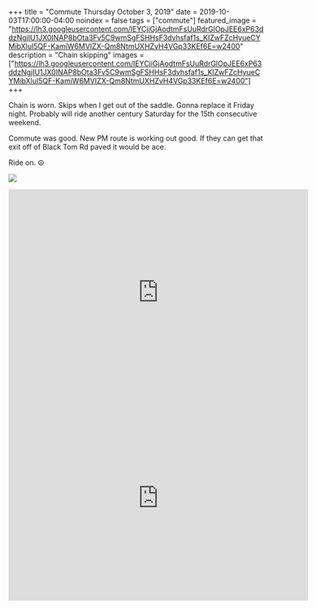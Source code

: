 +++
title =  "Commute Thursday October 3, 2019"
date = 2019-10-03T17:00:00-04:00
noindex = false
tags = ["commute"]
featured_image = "https://lh3.googleusercontent.com/IEYCjiGjAodtmFsUuRdrGlOpJEE6xP63ddzNgjIU1JX0INAP8bOta3Fv5C9wmSgFSHHsF3dvhsfaf1s_KIZwFZcHyueCYMibXluI5QF-KamiW6MVIZX-Qm8NtmUXHZvH4VGp33KEf6E=w2400"
description = "Chain skipping"
images = ["https://lh3.googleusercontent.com/IEYCjiGjAodtmFsUuRdrGlOpJEE6xP63ddzNgjIU1JX0INAP8bOta3Fv5C9wmSgFSHHsF3dvhsfaf1s_KIZwFZcHyueCYMibXluI5QF-KamiW6MVIZX-Qm8NtmUXHZvH4VGp33KEf6E=w2400"]
+++

Chain is worn. Skips when I get out of the saddle. Gonna replace it Friday night. Probably will ride another century Saturday for the 15th consecutive weekend. 

Commute was good. New PM route is working out good. If they can get that exit off of Black Tom Rd paved it would be ace.

Ride on. ☮

<a href='https://lh3.googleusercontent.com/7TQYJeace42tmbQzkym0rDmI3YjkPlOOKbz-frK0ruE7Ckb0PMXByj7VhsGzjIQhgMcah5Xdw2OdXASiytY3nZOaeXSwwzu2K50bBOceCwm-Gr5G7RZwEi4k6mEJxdRC22LCuSFiC48=w2400'><img src='https://lh3.googleusercontent.com/7TQYJeace42tmbQzkym0rDmI3YjkPlOOKbz-frK0ruE7Ckb0PMXByj7VhsGzjIQhgMcah5Xdw2OdXASiytY3nZOaeXSwwzu2K50bBOceCwm-Gr5G7RZwEi4k6mEJxdRC22LCuSFiC48=w2400'></a>

<iframe height='405' width='590' frameborder='0' allowtransparency='true' scrolling='no' src='https://www.strava.com/activities/2759066863/embed/93cd976062d14ce517cfdf1795598a26d80c6f75'></iframe>

<iframe height='405' width='590' frameborder='0' allowtransparency='true' scrolling='no' src='https://www.strava.com/activities/2760717046/embed/8f4c2b02e28f99765d9ec5dc55211b6cfc7ab784'></iframe>
